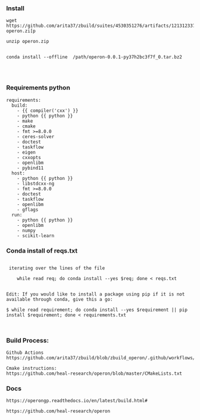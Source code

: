 

### Install
```
wget   https://github.com/arita37/zbuild/suites/4530351276/artifacts/121312337    operon.zi[p

unzip operon.zip


conda install --offline  /path/operon-0.0.1-py37h2bc3f7f_0.tar.bz2




```


### Requirements python
```
requirements:
  build:
    - {{ compiler('cxx') }}
    - python {{ python }}
    - make
    - cmake
    - fmt >=8.0.0
    - ceres-solver
    - doctest
    - taskflow
    - eigen
    - cxxopts
    - openlibm
    - pybind11
  host:
    - python {{ python }}
    - libstdcxx-ng
    - fmt >=8.0.0
    - doctest
    - taskflow
    - openlibm
    - gflags
  run:
    - python {{ python }}
    - openlibm
    - numpy
    - scikit-learn
```




### Conda install of reqs.txt
```

 iterating over the lines of the file

    while read req; do conda install --yes $req; done < reqs.txt


Edit: If you would like to install a package using pip if it is not available through conda, give this a go:

$ while read requirement; do conda install --yes $requirement || pip install $requirement; done < requirements.txt



```



### Build Process:
    Github Actions
    https://github.com/arita37/zbuild/blob/zbuild_operon/.github/workflows/build_operon_py37.yml

    Cmake instructions:
    https://github.com/heal-research/operon/blob/master/CMakeLists.txt


### Docs

    https://operongp.readthedocs.io/en/latest/build.html#

    https://github.com/heal-research/operon



